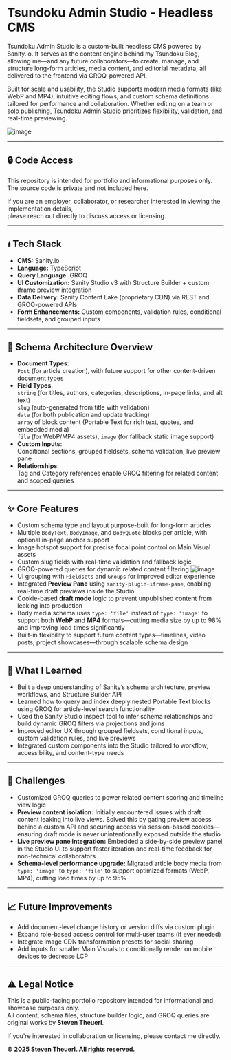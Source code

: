 # Tsundoku Admin Studio - Headless CMS

Tsundoku Admin Studio is a custom-built headless CMS powered by Sanity.io.
It serves as the content engine behind my Tsundoku Blog, allowing me—and any future collaborators—to create, manage, and structure long-form articles, media content, and editorial metadata, all delivered to the frontend via GROQ-powered API.

Built for scale and usability, the Studio supports modern media formats (like WebP and MP4), intuitive editing flows, and custom schema definitions tailored for performance and collaboration.
Whether editing on a team or solo publishing, Tsundoku Admin Studio prioritizes flexibility, validation, and real-time previewing.

![image](https://github.com/user-attachments/assets/70a1515a-7081-479b-bf82-3993fd7d52a1)

---

## 🔒 Code Access
This repository is intended for portfolio and informational purposes only.  
The source code is private and not included here.

If you are an employer, collaborator, or researcher interested in viewing the implementation details,  
please reach out directly to discuss access or licensing.

---

## 🖠 Tech Stack

- **CMS:** Sanity.io  
- **Language:** TypeScript  
- **Query Language:** GROQ  
- **UI Customization:** Sanity Studio v3 with Structure Builder + custom iframe preview integration
- **Data Delivery:** Sanity Content Lake (proprietary CDN) via REST and GROQ-powered APIs
- **Form Enhancements:** Custom components, validation rules, conditional fieldsets, and grouped inputs

---

## 🧬 Schema Architecture Overview

- **Document Types**:  
  `Post` (for article creation), with future support for other content-driven document types  
- **Field Types**:  
  `string` (for titles, authors, categories, descriptions, in-page links, and alt text)  
  `slug` (auto-generated from title with validation)  
  `date` (for both publication and update tracking)  
  `array` of block content (Portable Text for rich text, quotes, and embedded media)  
  `file` (for WebP/MP4 assets), `image` (for fallback static image support)  
- **Custom Inputs**:  
  Conditional sections, grouped fieldsets, schema validation, live preview pane  
- **Relationships**:  
  Tag and Category references enable GROQ filtering for related content and scoped queries  


---

## ✨ Core Features

- Custom schema type and layout purpose-built for long-form articles  
- Multiple `BodyText`, `BodyImage`, and `BodyQuote` blocks per article, with optional in-page anchor support  
- Image hotspot support for precise focal point control on Main Visual assets  
- Custom slug fields with real-time validation and fallback logic  
- GROQ-powered queries for dynamic related content filtering
  ![image](https://github.com/user-attachments/assets/9a597995-4a56-471a-85ab-ca91c62b338b)
- UI grouping with `Fieldsets` and `Groups` for improved editor experience  
- Integrated **Preview Pane** using `sanity-plugin-iframe-pane`, enabling real-time draft previews inside the Studio
- Cookie-based **draft mode** logic to prevent unpublished content from leaking into production  
- Body media schema uses `type: 'file'` instead of `type: 'image'` to support both **WebP** and **MP4** formats—cutting media size by up to 98% and improving load times significantly
- Built-in flexibility to support future content types—timelines, video posts, project showcases—through scalable schema design  

---

## 🧠 What I Learned

- Built a deep understanding of Sanity’s schema architecture, preview workflows, and Structure Builder API  
- Learned how to query and index deeply nested Portable Text blocks using GROQ for article-level search functionality  
- Used the Sanity Studio inspect tool to infer schema relationships and build dynamic GROQ filters via projections and joins  
- Improved editor UX through grouped fieldsets, conditional inputs, custom validation rules, and live previews  
- Integrated custom components into the Studio tailored to workflow, accessibility, and content-type needs  

---

## 🤔 Challenges

- Customized GROQ queries to power related content scoring and timeline view logic
- **Preview content isolation:** Initially encountered issues with draft content leaking into live views. Solved this by gating preview access behind a custom API and securing access via session-based cookies—ensuring draft mode is never unintentionally exposed outside the studio  
- **Live preview pane integration:** Embedded a side-by-side preview panel in the Studio UI to support faster iteration and real-time feedback for non-technical collaborators  
- **Schema-level performance upgrade:** Migrated article body media from `type: 'image'` to `type: 'file'` to support optimized formats (WebP, MP4), cutting load times by up to 95%  


---

## 📈 Future Improvements

- Add document-level change history or version diffs via custom plugin
- Expand role-based access control for multi-user teams (if ever needed)
- Integrate image CDN transformation presets for social sharing
- Add inputs for smaller Main Visuals to conditionally render on mobile devices to decrease LCP

---

## ⚠️ Legal Notice

This is a public-facing portfolio repository intended for informational and showcase purposes only.  
All content, schema files, structure builder logic, and GROQ queries are original works by **Steven Theuerl**.

If you're interested in collaboration or licensing, please contact me directly.

**© 2025 Steven Theuerl. All rights reserved.**
